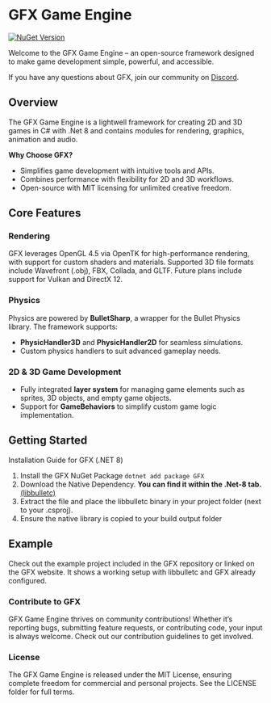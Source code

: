 # **GFX Game Engine**

[![NuGet Version](https://img.shields.io/nuget/v/GFX.svg?label=NuGet&color=blue)](https://www.nuget.org/packages/GFX)

Welcome to the GFX Game Engine – an open-source framework designed to make game development simple, powerful, and accessible.

If you have any questions about GFX, join our community on [Discord](https://discord.gg/qZRgRKedBs).
 
## **Overview**  
The GFX Game Engine is a lightwell framework for creating 2D and 3D games in C# with .Net 8 and contains modules for rendering, graphics, animation and audio.

**Why Choose GFX?**  
- Simplifies game development with intuitive tools and APIs.  
- Combines performance with flexibility for 2D and 3D workflows.  
- Open-source with MIT licensing for unlimited creative freedom.  

## **Core Features**
### **Rendering**  
GFX leverages OpenGL 4.5 via OpenTK for high-performance rendering, with support for custom shaders and materials. Supported 3D file formats include Wavefront (.obj), FBX, Collada, and GLTF. Future plans include support for Vulkan and DirectX 12.

### **Physics**  
Physics are powered by **BulletSharp**, a wrapper for the Bullet Physics library. The framework supports:  
- **PhysicHandler3D** and **PhysicHandler2D** for seamless simulations.  
- Custom physics handlers to suit advanced gameplay needs.  

### **2D & 3D Game Development**  
- Fully integrated **layer system** for managing game elements such as sprites, 3D objects, and empty game objects.  
- Support for **GameBehaviors** to simplify custom game logic implementation.  


## **Getting Started**
Installation Guide for GFX (.NET 8)

1. Install the GFX NuGet Package `dotnet add package GFX`
2. Download the Native Dependency. **You can find it within the .Net-8 tab.**  [(libbulletc)](https://gfx-engine.org/downloads/)
3. Extract the file and place the libbulletc binary in your project folder (next to your .csproj).
4. Ensure the native library is copied to your build output folder

## Example
Check out the example project included in the GFX repository or linked on the GFX website.
It shows a working setup with libbulletc and GFX already configured.

### Contribute to GFX
GFX Game Engine thrives on community contributions! Whether it’s reporting bugs, submitting feature requests, or contributing code, your input is always welcome. Check out our contribution guidelines to get involved.

### License
The GFX Game Engine is released under the MIT License, ensuring complete freedom for commercial and personal projects. See the LICENSE folder for full terms.
